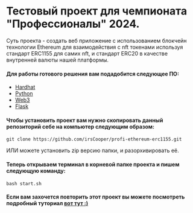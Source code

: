 # Тестовый проект для чемпионата "Профессионалы" 2024.
 Суть проекта - создать веб приложение с использованием блокчейн технологии Ethereum для взаимодействия с nft токенами используя стандарт ERC1155 для самих nft, и стандарт ERC20 в качестве внутренней валюты нашей платформы.

#### Для работы готового решения вам подадобится следующее ПО:
- [Hardhat](https://hardhat.org/hardhat-runner/docs/getting-started)
- [Python](https://www.python.org/downloads/)
- [Web3](https://pypi.org/project/web3/)
- [Flask](https://pypi.org/project/Flask/)

#### Чтобы установить проект вам нужно скопировать данный репозиторий себе на компьютер следующим образом:
```
git clone https://github.com/irsCooper/profi-ethereum-erc1155.git
```
ИЛИ можете установить zip версию папки, и разорхивировать её.
#### Теперь открываем терминал в корневой папке проекта и пишем следующую команду:
```
bash start.sh
```

#### Если вам захочется повторить этот проект вы можете посмотреть подробный туториал [вот тут :)](https://github.com/irsCooper/profi-ethereum-erc1155/blob/main/TUTORIAL.md)
